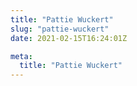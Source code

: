 ```yaml
---
title: "Pattie Wuckert"
slug: "pattie-wuckert"
date: 2021-02-15T16:24:01Z

meta:
  title: "Pattie Wuckert"
---
```


